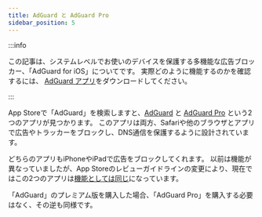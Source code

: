```yaml
---
title: AdGuard と AdGuard Pro
sidebar_position: 5
---
```


:::info

この記事は、システムレベルでお使いのデバイスを保護する多機能な広告ブロッカー、「AdGuard for iOS」についてです。 実際どのように機能するのかを確認するには、 [AdGuard アプリ](https://agrd.io/download-kb-adblock)をダウンロードしてください。

:::

App Storeで「AdGuard」を検索しますと、[AdGuard](https://itunes.apple.com/app/id1047223162) と [AdGuard Pro](https://itunes.apple.com/app/id1126386264) という2つのアプリが見つかります。 このアプリは両方、Safariや他のブラウザとアプリで広告やトラッカーをブロックし、DNS通信を保護するように設計されています。

どちらのアプリもiPhoneやiPadで広告をブロックしてくれます。 以前は機能が異なっていましたが、App Storeのレビューガイドラインの変更により、現在ではこの2つのアプリは[機能としては同じ](https://adguard.com/ja/blog/updating-adguard-pro-for-ios.html)になっています。

「AdGuard」のプレミアム版を購入した場合、「AdGuard Pro」を購入する必要はなく、その逆も同様です。
